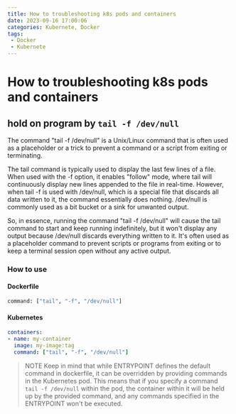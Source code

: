 ```yaml
---
title: How to troubleshooting k8s pods and containers
date: 2023-09-16 17:00:06
categories: Kubernete, Docker
tags:
 - Docker
 - Kubernete
---
```

# How to troubleshooting k8s pods and containers
## hold on program by `tail -f /dev/null`
The command "tail -f /dev/null" is a Unix/Linux command that is often used as a placeholder or a trick to prevent a command or a script from exiting or terminating.

The tail command is typically used to display the last few lines of a file. When used with the -f option, it enables "follow" mode, where tail will continuously display new lines appended to the file in real-time. However, when tail -f is used with /dev/null, which is a special file that discards all data written to it, the command essentially does nothing. /dev/null is commonly used as a bit bucket or a sink for unwanted output.

So, in essence, running the command "tail -f /dev/null" will cause the tail command to start and keep running indefinitely, but it won't display any output because /dev/null discards everything written to it. It's often used as a placeholder command to prevent scripts or programs from exiting or to keep a terminal session open without any active output.

### How to use
#### Dockerfile

```dockerfile
command: ["tail", "-f", "/dev/null"]
```

#### Kubernetes

```yaml
containers:
- name: my-container
  image: my-image:tag
  command: ["tail", "-f", "/dev/null"]
```
> NOTE
  Keep in mind that while ENTRYPOINT defines the default command in dockerfile, it can be overridden by providing commands in the Kubernetes pod. This means that if you specify a command  `tail -f /dev/null` within the pod, the container within it will be held up by the provided command, and any commands specified in the ENTRYPOINT won't be executed.

